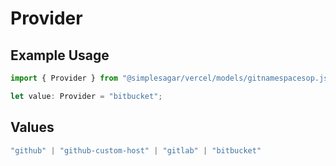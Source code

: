 # Provider

## Example Usage

```typescript
import { Provider } from "@simplesagar/vercel/models/gitnamespacesop.js";

let value: Provider = "bitbucket";
```

## Values

```typescript
"github" | "github-custom-host" | "gitlab" | "bitbucket"
```